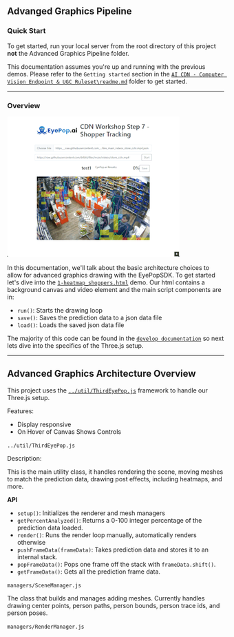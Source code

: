## Advanged Graphics Pipeline

### Quick Start

To get started, run your local server from the root directory of this project **not** the Advanced Graphics Pipeline folder.

This documentation assumes you're up and running with the previous demos. Please refer to the `Getting started` section in the [`AI CDN - Computer Vision Endpoint & UGC Ruleset\readme.md`](../AI%20CDN%20-%20Computer%20Vision%20Endpoint%20%26%20UGC%20Ruleset/readme.md) folder to get started.

---

### Overview

<img src="./imgs/readme_example_heatmap.gif" />

In this documentation, we'll talk about the basic architecture choices to allow for advanced graphics drawing with the EyePopSDK.
To get started let's dive into the [`1-heatmap_shoppers.html`](./1-heatmap_shoppers.html) demo.
Our html contains a background canvas and video element and the main script components are in:

- `run()`: Starts the drawing loop
- `save()`: Saves the prediction data to a json data file
- `load()`: Loads the saved json data file

The majority of this code can be found in the [`develop documentation`](https://docs.google.com/document/d/1Bww57Zfn4csWAebSh-xSDa6c4aJ-l1RgFbSgqbew9S0/edit#heading=h.bxxeegbkyqlg) so next lets dive into the specifics of the Three.js setup.

---

## Advanced Graphics Architecture Overview

This project uses the [`../util/ThirdEyePop.js`]('../utils/ThirdEyePop.js') framework to handle our Three.js setup.

Features:

- Display responsive
- On Hover of Canvas Shows Controls

`../util/ThirdEyePop.js`

Description:

This is the main utility class, it handles rendering the scene, moving meshes to match the prediction data, drawing post effects, including heatmaps, and more.

**API**

- `setup()`: Initializes the renderer and mesh managers
- `getPercentAnalyzed()`: Returns a 0-100 integer percentage of the prediction data loaded.
- `render()`: Runs the render loop manually, automatically renders otherwise
- `pushFrameData(frameData)`: Takes prediction data and stores it to an internal stack.
- `popFrameData()`: Pops one frame off the stack with `frameData.shift()`.
- `getFrameData()`: Gets all the prediction frame data.

`managers/SceneManager.js`

The class that builds and manages adding meshes. Currently handles drawing center points, person paths, person bounds, person trace ids, and person poses.

`managers/RenderManager.js`

